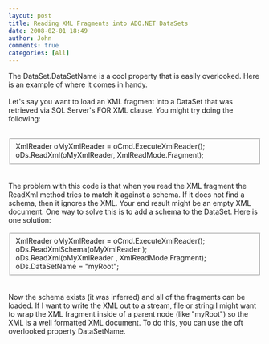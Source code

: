 ```yaml
---
layout: post
title: Reading XML Fragments into ADO.NET DataSets
date: 2008-02-01 18:49
author: John
comments: true
categories: [All]
---
```

The DataSet.DataSetName is a cool property that is easily overlooked. Here is an example of where it comes in handy. <BR><BR>Let's say you want to load an XML fragment into a DataSet that was retrieved via SQL Server's FOR XML clause. You might try doing the following: <BR><BR> <FIELDSET><SPAN class="myCode">XmlReader oMyXmlReader = oCmd.ExecuteXmlReader(); <BR>oDs.ReadXml(oMyXmlReader, XmlReadMode.Fragment); </span></FIELDSET> <BR><BR>The problem with this code is that when you read the XML fragment the ReadXml method tries to match it against a schema. If it does not find a schema, then it ignores the XML. Your end result might be an empty XML document. One way to solve this is to add a schema to the DataSet. Here is one solution: <BR><BR> <FIELDSET><SPAN class="myCode">XmlReader oMyXmlReader = oCmd.ExecuteXmlReader(); <BR>oDs.ReadXmlSchema(oMyXmlReader ); <BR>oDs.ReadXml(oMyXmlReader , XmlReadMode.Fragment); <BR>oDs.DataSetName = "myRoot"; </span></FIELDSET> <BR><BR>Now the schema exists (it was inferred) and all of the fragments can be loaded. If I want to write the XML out to a stream, file or string I might want to wrap the XML fragment inside of a parent node (like "myRoot") so the XML is a well formatted XML document. To do this, you can use the oft overlooked property DataSetName. <BR>


